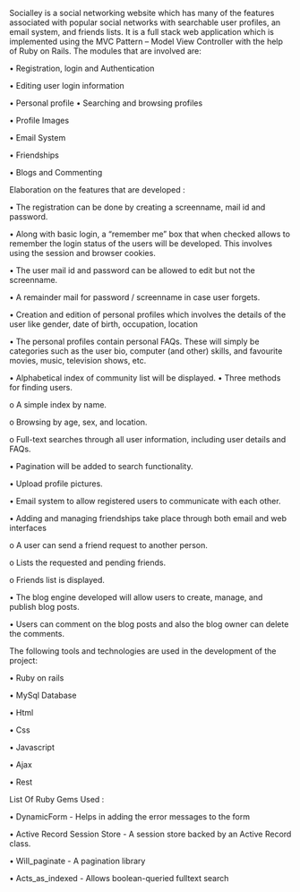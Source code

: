  Socialley is a social networking website which has many of the features associated with popular social networks with searchable user profiles, an email system, and friends lists. It is a full stack web application which is implemented using the MVC Pattern – Model View Controller with the help of Ruby on Rails. 
The modules that are involved are:

•	Registration, login and Authentication

•	Editing user login information 

•	Personal profile
•	Searching and browsing profiles

•	Profile Images

•	Email System 

•	Friendships

•	Blogs and Commenting

Elaboration on the features that are developed :

•	The registration can be done by creating a screenname, mail id and password.

•	Along with basic login, a “remember me” box that when checked allows to remember the login status of the users will be developed. This involves using the session and browser cookies.

•	The user mail id and password can be allowed to edit but not the screenname.

•	A remainder mail for password / screenname in case user forgets.

•	Creation and edition of personal profiles which involves the details of the user like gender, date of birth, occupation, location

•	The personal profiles contain personal FAQs. These will simply be categories such as the user bio, computer (and other) skills, and favourite movies, music, television shows, etc.

•	Alphabetical index of community list will be displayed.
•	Three methods for finding users. 

  o	A simple index by name.
  
  o	Browsing by age, sex, and location. 
  
  o	Full-text searches through all user information, including user details and FAQs.
  
•	Pagination will be added to search functionality.

•	Upload profile pictures.

•	Email system to allow registered users to communicate with each other.

•	Adding and managing friendships take place through both email and web interfaces 

  o	A user can send a friend request to another person.
  
  o	Lists the requested and pending friends.
  
  o	Friends list is displayed.
  
•	The blog engine developed will allow users to create, manage, and publish blog posts.

•	Users can comment on the blog posts and also the blog owner can delete the comments.

The following tools and technologies are used in the development of the project:

•	Ruby on rails

•	MySql Database

•	Html 

•	Css

•	Javascript

•	Ajax

•	Rest

List Of Ruby Gems Used :

•	DynamicForm -  Helps in adding the error messages to the form

•	Active Record Session Store - A session store backed by an Active Record class.

•	Will_paginate -  A pagination library

•	Acts_as_indexed - Allows boolean-queried fulltext search
